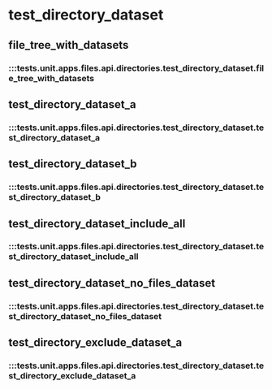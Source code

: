 # test_directory_dataset

## file_tree_with_datasets

### :::tests.unit.apps.files.api.directories.test_directory_dataset.file_tree_with_datasets

## test_directory_dataset_a

### :::tests.unit.apps.files.api.directories.test_directory_dataset.test_directory_dataset_a

## test_directory_dataset_b

### :::tests.unit.apps.files.api.directories.test_directory_dataset.test_directory_dataset_b

## test_directory_dataset_include_all

### :::tests.unit.apps.files.api.directories.test_directory_dataset.test_directory_dataset_include_all

## test_directory_dataset_no_files_dataset

### :::tests.unit.apps.files.api.directories.test_directory_dataset.test_directory_dataset_no_files_dataset

## test_directory_exclude_dataset_a

### :::tests.unit.apps.files.api.directories.test_directory_dataset.test_directory_exclude_dataset_a


